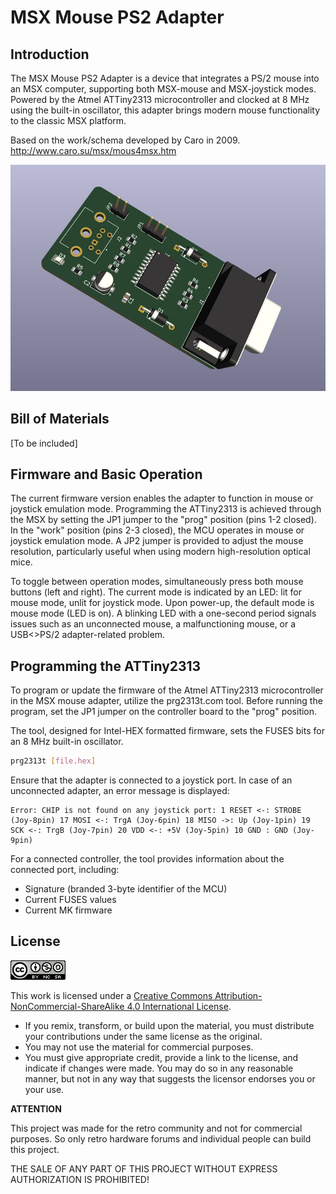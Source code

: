 # MSX Mouse PS2 Adapter

## Introduction

The MSX Mouse PS2 Adapter is a  device that integrates a PS/2 mouse into an MSX computer, supporting both MSX-mouse and MSX-joystick modes. 
Powered by the Atmel ATTiny2313 microcontroller and clocked at 8 MHz using the built-in oscillator, this adapter brings modern mouse functionality to 
the classic MSX platform.

Based on the work/schema developed by Caro in 2009. http://www.caro.su/msx/mous4msx.htm

![MSX Mouse PS2 Adapter](/images/2024-01-14_22-41.png)

## Bill of Materials

[To be included]

## Firmware and Basic Operation

The current firmware version enables the adapter to function in mouse or joystick emulation mode. Programming the ATTiny2313 is achieved through the MSX by setting the JP1 jumper to the "prog" position (pins 1-2 closed). 
In the "work" position (pins 2-3 closed), the MCU operates in mouse or joystick emulation mode. A JP2 jumper is provided to adjust the mouse resolution, particularly useful when using modern high-resolution optical mice.

To toggle between operation modes, simultaneously press both mouse buttons (left and right). 
The current mode is indicated by an LED: lit for mouse mode, unlit for joystick mode. 
Upon power-up, the default mode is mouse mode (LED is on). A blinking LED with a one-second period signals issues such as an unconnected mouse, a malfunctioning mouse, or a USB<>PS/2 adapter-related problem.

## Programming the ATTiny2313

To program or update the firmware of the Atmel ATTiny2313 microcontroller in the MSX mouse adapter, utilize the prg2313t.com tool. Before running the program, set the JP1 jumper on the controller board to the "prog" position.

The tool, designed for Intel-HEX formatted firmware, sets the FUSES bits for an 8 MHz built-in oscillator.

```bash
prg2313t [file.hex]
```

Ensure that the adapter is connected to a joystick port. In case of an unconnected adapter, an error message is displayed:

```
Error: CHIP is not found on any joystick port: 1 RESET <-: STROBE (Joy-8pin) 17 MOSI <-: TrgA (Joy-6pin) 18 MISO ->: Up (Joy-1pin) 19 SCK <-: TrgB (Joy-7pin) 20 VDD <-: +5V (Joy-5pin) 10 GND : GND (Joy-9pin)
```

For a connected controller, the tool provides information about the connected port, including:

- Signature (branded 3-byte identifier of the MCU)
- Current FUSES values
- Current MK firmware

## License

![Open Hardware](images/ccans.png)

This work is licensed under a [Creative Commons Attribution-NonCommercial-ShareAlike 4.0 International License](http://creativecommons.org/licenses/by-nc-sa/4.0/).

* If you remix, transform, or build upon the material, you must distribute your contributions under the same license as the original.
* You may not use the material for commercial purposes.
* You must give appropriate credit, provide a link to the license, and indicate if changes were made. You may do so in any reasonable manner, but not in any way that suggests the licensor endorses you or your use.

**ATTENTION**

This project was made for the retro community and not for commercial purposes. So only retro hardware forums and individual people can build this project.

THE SALE OF ANY PART OF THIS PROJECT WITHOUT EXPRESS AUTHORIZATION IS PROHIBITED!